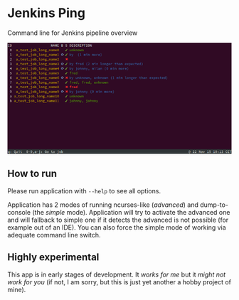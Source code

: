 # Jenkins Ping

Command line for Jenkins pipeline overview

![Current state](current_state.png "Current state")

## How to run

Please run application with `--help` to see all options.

Application has 2 modes of running ncurses-like (*advanced*) and dump-to-console (the *simple* mode). Application will try to activate the advanced one and will fallback to simple one if it detects the advanced is not possible (for example out of an IDE). You can also force the simple mode of working via adequate command line switch.

## Highly experimental

This app is in early stages of development. It *works for me* but it *might not work for you* (if not, I am sorry, but this is just yet another a hobby project of mine).
